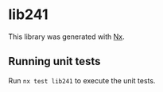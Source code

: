 # lib241

This library was generated with [Nx](https://nx.dev).

## Running unit tests

Run `nx test lib241` to execute the unit tests.
